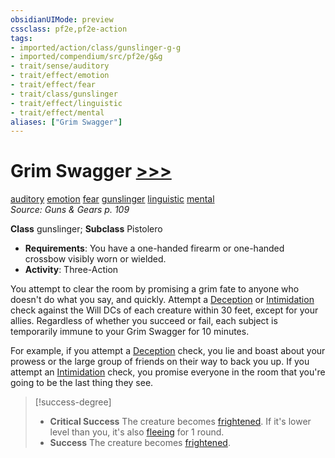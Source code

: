 ```yaml
---
obsidianUIMode: preview
cssclass: pf2e,pf2e-action
tags:
- imported/action/class/gunslinger-g-g
- imported/compendium/src/pf2e/g&g
- trait/sense/auditory
- trait/effect/emotion
- trait/effect/fear
- trait/class/gunslinger
- trait/effect/linguistic
- trait/effect/mental
aliases: ["Grim Swagger"]
---
```

# Grim Swagger [>>>](chapter-9-playing-the-game.md#Actions "Three-Action")
[auditory](auditory.md)  [emotion](emotion.md)  [fear](rules/traits/fear.md)  [gunslinger](rules/traits/gunslinger-g-g.md)  [linguistic](linguistic.md)  [mental](mental.md)  
*Source: Guns & Gears p. 109*  

**Class** gunslinger; **Subclass** Pistolero
- **Requirements**: You have a one-handed firearm or one-handed crossbow visibly worn or wielded.
- **Activity**: Three-Action

You attempt to clear the room by promising a grim fate to anyone who doesn't do what you say, and quickly. Attempt a [Deception](../../compendium/skills.md#Deception) or [Intimidation](../../compendium/skills.md#Intimidation) check against the Will DCs of each creature within 30 feet, except for your allies. Regardless of whether you succeed or fail, each subject is temporarily immune to your Grim Swagger for 10 minutes.

For example, if you attempt a [Deception](../../compendium/skills.md#Deception) check, you lie and boast about your prowess or the large group of friends on their way to back you up. If you attempt an [Intimidation](../../compendium/skills.md#Intimidation) check, you promise everyone in the room that you're going to be the last thing they see.

> [!success-degree] 
> - **Critical Success** The creature becomes [frightened](conditions.md#Frightened). If it's lower level than you, it's also [fleeing](conditions.md#Fleeing) for 1 round.
> - **Success** The creature becomes [frightened](conditions.md#Frightened).